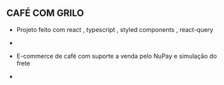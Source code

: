 ## CAFÉ COM GRILO

- Projeto feito com react , typescript , styled components , react-query

- 
- E-commerce de café com suporte a venda pelo NuPay e simulação do frete

- 
